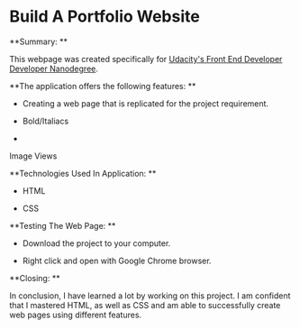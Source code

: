 # Build A Portfolio Website



**Summary:
**



This webpage was created specifically for [Udacity's Front End Developer Developer
 Nanodegree](https://www.udacity.com).


**The application offers the following features:
**


* Creating a web page that is replicated for the project requirement.

* Bold/Italiacs

* 
Image Views


**Technologies Used In Application:
**


* HTML

* CSS


**Testing The Web Page:
**



* Download the project to your computer.


* Right click and open with Google Chrome browser.


**Closing:
**



In conclusion, I have learned a lot by working on this project. 
I am confident that I mastered HTML, as well as CSS and am able to successfully create
 web pages using different features.

